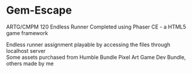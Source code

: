 # Gem-Escape
ARTG/CMPM 120 Endless Runner
Completed using Phaser CE - a HTML5 game framework

Endless runner assignment playable by accessing the files through localhost server  
Some assets purchased from Humble Bundle Pixel Art Game Dev Bundle, others made by me
